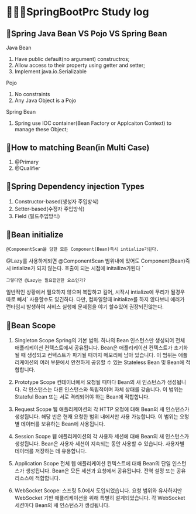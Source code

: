 # 🙋🏻‍♂️SpringBootPrc Study log


## 📕Spring Java Bean VS Pojo VS Spring Bean

Java Bean
1) Have public  default(no argument) constructros;
2) Allow access to their property using getter and setter;
3) Implement java.io.Serializable

Pojo
1) No constraints
2) Any Java Object is a Pojo

Spring Bean
1) Spring use IOC container(Bean Factory or Applcaiton Context) to manage these Object;



## 📕How to matching Bean(in Multi Case)

1) @Primary
2) @Qualifier


## 📕Spring Dependency injection Types

1) Constructor-based(생성자 주입방식)
2) Setter-based(수정자 주입방식)
3) Field (필드주입방식)


## 📕Bean initialize
    @ComponentScan을 당한 모든 Component(Bean)즉시 intialize가된다.

@Lazy를 사용하게되면  @ComponentScan 범위내에 있어도 Component(Bean)즉시 intialize가 되지 않는다.
호출이 되는 시점에 initailize가된다
`

    그렇다면 @Lazy는 필요할만한 요소인가?
일반적인 상황에서 필요하지 않으며 복잡하고 길어, 시작시 intialize에 무리가 될경우 따로 빼서` 사용할수도 있긴하다.
다만, 컴파일할때 initialize를 하지 않다보니 에러가 런타임시 발생하여 서비스 실행에 문제점을 야기 할수있어 권장되진않는다.

## 📕Bean Scope

1) Singleton Scope
Spring의 기본 범위.
하나의 Bean 인스턴스만 생성되어 전체 애플리케이션 컨텍스트에서 공유됩니다.
Bean은 애플리케이션 컨텍스트가 초기화될 때 생성되고 컨텍스트가 파기될 때까지 메모리에 남아 있습니다.
이 범위는 애플리케이션의 여러 부분에서 안전하게 공유할 수 있는 Stateless Bean 및 Bean에 적합합니다.

2) Prototype Scope
컨테이너에서 요청될 때마다 Bean의 새 인스턴스가 생성됩니다.
각 인스턴스는 다른 인스턴스와 독립적이며 자체 상태를 갖습니다.
이 범위는 Stateful Bean 또는 서로 격리되어야 하는 Bean에 적합합니다.

3) Request Scope
웹 애플리케이션의 각 HTTP 요청에 대해 Bean의 새 인스턴스가 생성됩니다.
해당 빈은 현재 요청한 범위 내에서만 사용 가능합니다.
이 범위는 요청별 데이터를 보유하는 Bean에 사용됩니다.

4) Session Scope
웹 애플리케이션의 각 사용자 세션에 대해 Bean의 새 인스턴스가 생성됩니다.
Bean은 사용자 세션이 지속되는 동안 사용할 수 있습니다.
사용자별 데이터를 저장하는 데 유용합니다.

5) Application Scope
전체 웹 애플리케이션 컨텍스트에 대해 Bean의 단일 인스턴스가 생성됩니다.
Bean은 모든 세션과 요청에서 공유됩니다.
전역 설정 또는 공유 리소스에 적합합니다.

6) WebSocket Scope:
스프링 5.0에서 도입되었습니다.
요청 범위와 유사하지만 WebSocket 기반 애플리케이션을 위해 특별히 설계되었습니다.
각 WebSocket 세션마다 Bean의 새 인스턴스가 생성됩니다.
